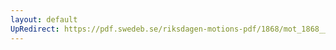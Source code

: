 ```yaml
---
layout: default
UpRedirect: https://pdf.swedeb.se/riksdagen-motions-pdf/1868/mot_1868__ak__00046/mot_1868__ak__00046_001.pdf
---
```

